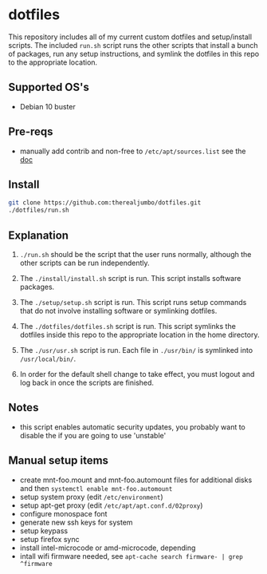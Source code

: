 # dotfiles
This repository includes all of my current custom dotfiles and setup/install
scripts. The included `run.sh` script runs the other scripts that install a
bunch of packages, run any setup instructions, and symlink the dotfiles in this
repo to the appropriate location.

## Supported OS's
* Debian 10 buster

## Pre-reqs
* manually add contrib and non-free to `/etc/apt/sources.list` see the
  [doc](https://wiki.debian.org/SourcesList)

## Install
``` bash
git clone https://github.com:therealjumbo/dotfiles.git
./dotfiles/run.sh
```

## Explanation
1. `./run.sh` should be the script that the user runs normally, although the
   other scripts can be run independently.

2. The `./install/install.sh` script is run. This script installs software
   packages.

3. The `./setup/setup.sh` script is run. This script runs setup commands that do
   not involve installing software or symlinking dotfiles.

4. The `./dotfiles/dotfiles.sh` script is run. This script symlinks the dotfiles
   inside this repo to the appropriate location in the home directory.

5. The `./usr/usr.sh` script is run. Each file in `./usr/bin/` is symlinked into
   `/usr/local/bin/`.

6. In order for the default shell change to take effect, you must logout and log
   back in once the scripts are finished.


## Notes
* this script enables automatic security updates, you probably want to disable
  the if you are going to use 'unstable'

## Manual setup items
* create mnt-foo.mount and mnt-foo.automount files for additional disks and then
  `systemctl enable mnt-foo.automount`
* setup system proxy (edit `/etc/environment`)
* setup apt-get proxy (edit `/etc/apt/apt.conf.d/02proxy`)
* configure monospace font
* generate new ssh keys for system
* setup keypass
* setup firefox sync
* install intel-microcode or amd-microcode, depending
* intall wifi firmware needed, see `apt-cache search firmware- | grep ^firmware`
